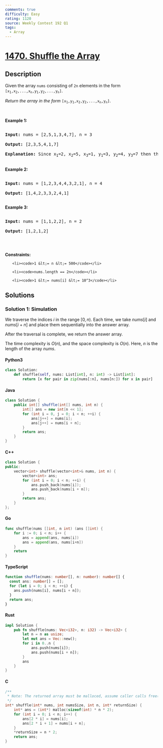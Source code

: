 ```yaml
---
comments: true
difficulty: Easy
rating: 1120
source: Weekly Contest 192 Q1
tags:
  - Array
---
```


<!-- problem:start -->

# [1470. Shuffle the Array](https://leetcode.com/problems/shuffle-the-array)

## Description

<!-- description:start -->

<p>Given the array <code>nums</code> consisting of <code>2n</code> elements in the form <code>[x<sub>1</sub>,x<sub>2</sub>,...,x<sub>n</sub>,y<sub>1</sub>,y<sub>2</sub>,...,y<sub>n</sub>]</code>.</p>

<p><em>Return the array in the form</em> <code>[x<sub>1</sub>,y<sub>1</sub>,x<sub>2</sub>,y<sub>2</sub>,...,x<sub>n</sub>,y<sub>n</sub>]</code>.</p>

<p>&nbsp;</p>

<p><strong class="example">Example 1:</strong></p>

<pre>

<strong>Input:</strong> nums = [2,5,1,3,4,7], n = 3

<strong>Output:</strong> [2,3,5,4,1,7] 

<strong>Explanation:</strong> Since x<sub>1</sub>=2, x<sub>2</sub>=5, x<sub>3</sub>=1, y<sub>1</sub>=3, y<sub>2</sub>=4, y<sub>3</sub>=7 then the answer is [2,3,5,4,1,7].

</pre>

<p><strong class="example">Example 2:</strong></p>

<pre>

<strong>Input:</strong> nums = [1,2,3,4,4,3,2,1], n = 4

<strong>Output:</strong> [1,4,2,3,3,2,4,1]

</pre>

<p><strong class="example">Example 3:</strong></p>

<pre>

<strong>Input:</strong> nums = [1,1,2,2], n = 2

<strong>Output:</strong> [1,2,1,2]

</pre>

<p>&nbsp;</p>

<p><strong>Constraints:</strong></p>

<ul>

    <li><code>1 &lt;= n &lt;= 500</code></li>

    <li><code>nums.length == 2n</code></li>

    <li><code>1 &lt;= nums[i] &lt;= 10^3</code></li>

</ul>

<!-- description:end -->

## Solutions

<!-- solution:start -->

### Solution 1: Simulation

We traverse the indices $i$ in the range $[0, n)$. Each time, we take $\textit{nums}[i]$ and $\textit{nums}[i+n]$ and place them sequentially into the answer array.

After the traversal is complete, we return the answer array.

The time complexity is $O(n)$, and the space complexity is $O(n)$. Here, $n$ is the length of the array $\textit{nums}$.

<!-- tabs:start -->

#### Python3

```python
class Solution:
    def shuffle(self, nums: List[int], n: int) -> List[int]:
        return [x for pair in zip(nums[:n], nums[n:]) for x in pair]
```

#### Java

```java
class Solution {
    public int[] shuffle(int[] nums, int n) {
        int[] ans = new int[n << 1];
        for (int i = 0, j = 0; i < n; ++i) {
            ans[j++] = nums[i];
            ans[j++] = nums[i + n];
        }
        return ans;
    }
}
```

#### C++

```cpp
class Solution {
public:
    vector<int> shuffle(vector<int>& nums, int n) {
        vector<int> ans;
        for (int i = 0; i < n; ++i) {
            ans.push_back(nums[i]);
            ans.push_back(nums[i + n]);
        }
        return ans;
    }
};
```

#### Go

```go
func shuffle(nums []int, n int) (ans []int) {
	for i := 0; i < n; i++ {
		ans = append(ans, nums[i])
		ans = append(ans, nums[i+n])
	}
	return
}
```

#### TypeScript

```ts
function shuffle(nums: number[], n: number): number[] {
  const ans: number[] = [];
  for (let i = 0; i < n; ++i) {
    ans.push(nums[i], nums[i + n]);
  }
  return ans;
}
```

#### Rust

```rust
impl Solution {
    pub fn shuffle(nums: Vec<i32>, n: i32) -> Vec<i32> {
        let n = n as usize;
        let mut ans = Vec::new();
        for i in 0..n {
            ans.push(nums[i]);
            ans.push(nums[i + n]);
        }
        ans
    }
}
```

#### C

```c
/**
 * Note: The returned array must be malloced, assume caller calls free().
 */
int* shuffle(int* nums, int numsSize, int n, int* returnSize) {
    int* ans = (int*) malloc(sizeof(int) * n * 2);
    for (int i = 0; i < n; i++) {
        ans[2 * i] = nums[i];
        ans[2 * i + 1] = nums[i + n];
    }
    *returnSize = n * 2;
    return ans;
}
```

<!-- tabs:end -->

<!-- solution:end -->

<!-- problem:end -->
